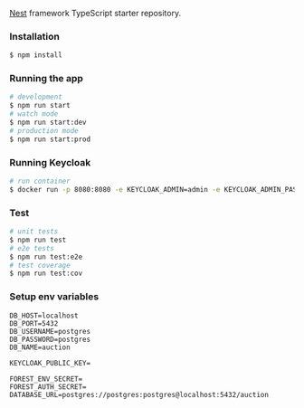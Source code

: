 [Nest](https://github.com/nestjs/nest) framework TypeScript starter repository.
### Installation
```bash
$ npm install
```
### Running the app
```bash
# development
$ npm run start
# watch mode
$ npm run start:dev
# production mode
$ npm run start:prod
```
### Running Keycloak
```bash
# run container
$ docker run -p 8080:8080 -e KEYCLOAK_ADMIN=admin -e KEYCLOAK_ADMIN_PASSWORD=admin quay.io/keycloak/keycloak:24.0.4 start-dev
```
### Test
```bash
# unit tests
$ npm run test
# e2e tests
$ npm run test:e2e
# test coverage
$ npm run test:cov
```
### Setup env variables
```
DB_HOST=localhost
DB_PORT=5432
DB_USERNAME=postgres
DB_PASSWORD=postgres
DB_NAME=auction

KEYCLOAK_PUBLIC_KEY=

FOREST_ENV_SECRET=
FOREST_AUTH_SECRET=
DATABASE_URL=postgres://postgres:postgres@localhost:5432/auction
```